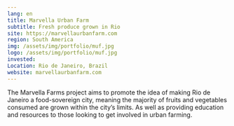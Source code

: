 ```yaml
---
lang: en
title: Marvella Urban Farm
subtitle: Fresh produce grown in Rio
site: https://marvellaurbanfarm.com
region: South America
img: /assets/img/portfolio/muf.jpg
logo: /assets/img/portfolio/muf.jpg
invested:
Location: Rio de Janeiro, Brazil
website: marvellaurbanfarm.com
---
```


The Marvella Farms project aims to promote the idea of making Rio de Janeiro a food-sovereign city, meaning the majority of fruits and vegetables consumed are grown within the city’s limits. As well as providing education and resources to those looking to get involved in urban farming.
